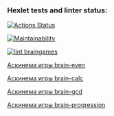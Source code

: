 ### Hexlet tests and linter status:

[![Actions Status](https://github.com/arflit/frontend-project-lvl1/workflows/hexlet-check/badge.svg)](https://github.com/arflit/frontend-project-lvl1/actions)

[![Maintainability](https://api.codeclimate.com/v1/badges/10ed0769149d4a59dea4/maintainability)](https://codeclimate.com/github/arflit/frontend-project-lvl1/maintainability)

[![lint braingames](https://github.com/arflit/frontend-project-lvl1/actions/workflows/first_flow.yml/badge.svg)](https://github.com/arflit/frontend-project-lvl1/actions/workflows/first_flow.yml)

[Аскинема игры brain-even](https://asciinema.org/a/ryonLrTAnFMIBfL8M6jXnBGWH)

[Аскинема игры brain-calc](https://asciinema.org/a/AuROiktxuH64ucsh1b9tJHCM7)

[Аскинема игры brain-gcd](https://asciinema.org/a/I518bsLbzpEbrSVQQzVPCaL7d)

[Аскинема игры brain-progression](https://asciinema.org/a/9UpWUnfzLz1YPZCrIRdRJJqKX)
